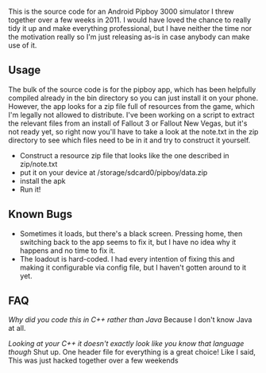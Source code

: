 This is the source code for an Android Pipboy 3000 simulator I threw together over a few weeks in 2011. I would have loved the chance to really tidy it up and make everything professional, but I have neither the time nor the motivation really so I'm just releasing as-is in case anybody can make use of it.

Usage
-----
The bulk of the source code is for the pipboy app, which has been helpfully compiled already in the bin directory so you can just install it on your phone. However, the app looks for a zip file full of resources from the game, which I'm legally not allowed to distribute. I've been working on a script to extract the relevant files from an install of Fallout 3 or Fallout New Vegas, but it's not ready yet, so right now you'll have to take a look at the note.txt in the zip directory to see which files need to be in it and try to construct it yourself.

 - Construct a resource zip file that looks like the one described in zip/note.txt
 - put it on your device at /storage/sdcard0/pipboy/data.zip
 - install the apk
 - Run it!

Known Bugs
----------
 - Sometimes it loads, but there's a black screen. Pressing home, then switching back to the app seems to fix it, but I have no idea why it happens and no time to fix it.
 - The loadout is hard-coded. I had every intention of fixing this and making it configurable via config file, but I haven't gotten around to it yet.

FAQ
---
 _Why did you code this in C++ rather than Java_
 Because I don't know Java at all. 


 _Looking at your C++ it doesn't exactly look like you know that language though_
 Shut up. One header file for everything is a great choice! Like I said, This was just hacked together over a few weekends

